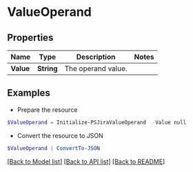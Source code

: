 # ValueOperand
## Properties

Name | Type | Description | Notes
------------ | ------------- | ------------- | -------------
**Value** | **String** | The operand value. | 

## Examples

- Prepare the resource
```powershell
$ValueOperand = Initialize-PSJiraValueOperand  -Value null
```

- Convert the resource to JSON
```powershell
$ValueOperand | ConvertTo-JSON
```

[[Back to Model list]](../README.md#documentation-for-models) [[Back to API list]](../README.md#documentation-for-api-endpoints) [[Back to README]](../README.md)

